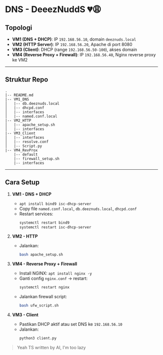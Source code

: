# DNS - DeeezNuddS 💔😩

## Topologi
- **VM1 (DNS + DHCP)**: IP `192.168.56.10`, domain `deeznuds.local`
- **VM2 (HTTP Server)**: IP `192.168.56.20`, Apache di port 8080
- **VM3 (Client)**: DHCP (range `192.168.56.50-100`), akses domain
- **VM4 (Reverse Proxy + Firewall)**: IP `192.168.56.40`, Nginx reverse proxy ke VM2

---

## Struktur Repo
```
.
|-- README.md
|-- VM1_DNS
│   |-- db.deeznuds.local
│   |-- dhcpd.conf
│   |-- interfaces
│   |-- named.conf.local
|-- VM2_HTTP
│   |-- apache_setup.sh
│   |-- interfaces
|-- VM3_Client
│   |-- interfaces
│   |-- resolve.conf
│   |-- Script.py
|-- VM4_RevProx
    |-- default
    |-- firewall_setup.sh
    |-- interfaces
```

---

## Cara Setup
1. **VM1 - DNS + DHCP**
   - `apt install bind9 isc-dhcp-server`
   - Copy file `named.conf.local`, `db.deeznuds.local`, `dhcpd.conf`
   - Restart services:
     ```bash
     systemctl restart bind9
     systemctl restart isc-dhcp-server
     ```

2. **VM2 - HTTP**
   - Jalankan:
     ```bash
     bash apache_setup.sh
     ```

3. **VM4 - Reverse Proxy + Firewall**
   - Install NGINX: `apt install nginx -y`
   - Ganti config `nginx.conf` → restart:
     ```bash
     systemctl restart nginx
     ```
   - Jalankan firewall script:
     ```bash
     bash ufw_script.sh
     ```

4. **VM3 - Client**
   - Pastikan DHCP aktif atau set DNS ke `192.168.56.10`
   - Jalankan:
     ```bash
     python3 client.py
     ```

> Yeah TS written by AI, I'm too lazy 
